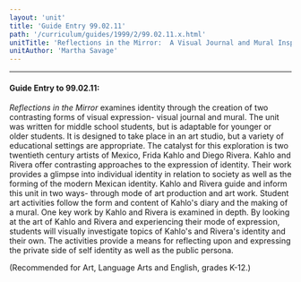 ```yaml
---
layout: 'unit'
title: 'Guide Entry 99.02.11'
path: '/curriculum/guides/1999/2/99.02.11.x.html'
unitTitle: 'Reflections in the Mirror:  A Visual Journal and Mural Inspired by Frida Kahlo Diego Rivera'
unitAuthor: 'Martha Savage'
---
```


<body>
<hr/>
 <h4>
  Guide Entry to 99.02.11:
 </h4>
 <i>
  Reflections in the Mirror
 </i>
 examines identity through the creation of two contrasting forms of visual expression- visual journal and mural. The unit was written for middle school students, but is adaptable for younger or older students. It is designed to take place in an art studio, but a variety of educational settings are appropriate. The catalyst for this exploration is two twentieth century artists of Mexico, Frida Kahlo and Diego Rivera. Kahlo and Rivera offer contrasting approaches to the expression of identity. Their work provides a glimpse into individual identity in relation to society as well as the forming of the modern Mexican identity. Kahlo and Rivera guide and inform this unit in two ways- through mode of art production and art work. Student art activities follow the form and content of Kahlo's diary and the making of a mural. One key work by Kahlo and Rivera is examined in depth. By looking at the art of Kahlo and Rivera and experiencing their mode of expression, students will visually investigate topics of Kahlo's and Rivera's identity and their own. The activities provide a means for reflecting upon and expressing the private side of self identity as well as the public persona.
 <p>
  (Recommended for Art, Language Arts and English, grades K-12.)
 </p>

</body>
